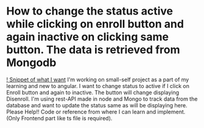 
# How to change the status active while clicking on enroll button and again inactive on clicking same button. The data is retrieved from Mongodb

[! Snippet of what I want](https://i.stack.imgur.com/zKV6l.png)
I'm working on small-self project as a part of my learning and new to angular. I want to change status to active if I click on Enroll button and again to inactive. The button will change displaying Disenroll. I'm using rest-API made in node and Mongo to track data from the database and want to update the status same as will be displaying here.
Please Help!!
Code or reference from where I can learn and implement. (Only Frontend part like ts file is required).

        